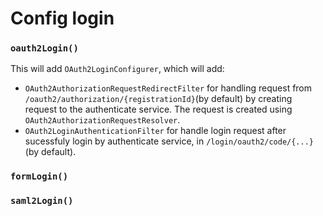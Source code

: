 # Config login
### `oauth2Login()`
This will add `OAuth2LoginConfigurer`, which will add:
* `OAuth2AuthorizationRequestRedirectFilter` for handling request from `/oauth2/authorization/{registrationId}`(by default) by creating request to the authenticate service. The request is created using `OAuth2AuthorizationRequestResolver`.
* `OAuth2LoginAuthenticationFilter` for handle login request after sucessfuly login by authenticate service, in `/login/oauth2/code/{...}` (by default).
### `formLogin()`
### `saml2Login()`